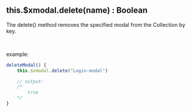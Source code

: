 ## this.$xmodal.delete(name) : Boolean

The delete() method removes the specified modal from the Collection by key.

<br>

example:

```javascript
deleteModal() {
    this.$xmodal.delete("Login-modal")

    // output:
    /*
        true
    */
}
```
